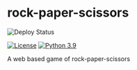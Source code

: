 # rock-paper-scissors

![Deploy Status](https://github.com/jmr-enola/rock-paper-scissors/actions/workflows/google-cloudrun-source.ymlbadge.svg)

[![License](https://img.shields.io/badge/License-Apache%202.0-blue.svg)](https://opensource.org/licenses/Apache-2.0)
[![Python 3.9](https://img.shields.io/badge/Python-3.9-green.svg)](https://shields.io/)

A web based game of rock-paper-scissors

